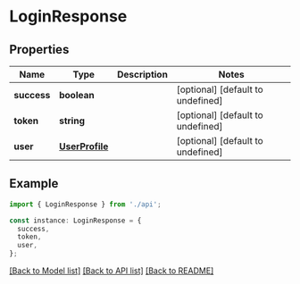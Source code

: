 # LoginResponse

## Properties

| Name        | Type                              | Description | Notes                             |
| ----------- | --------------------------------- | ----------- | --------------------------------- |
| **success** | **boolean**                       |             | [optional] [default to undefined] |
| **token**   | **string**                        |             | [optional] [default to undefined] |
| **user**    | [**UserProfile**](UserProfile.md) |             | [optional] [default to undefined] |

## Example

```typescript
import { LoginResponse } from './api';

const instance: LoginResponse = {
  success,
  token,
  user,
};
```

[[Back to Model list]](../README.md#documentation-for-models) [[Back to API list]](../README.md#documentation-for-api-endpoints) [[Back to README]](../README.md)
